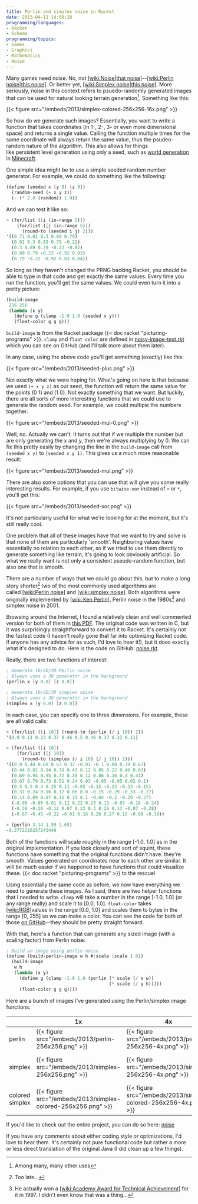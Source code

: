 ```yaml
---
title: Perlin and simplex noise in Racket
date: 2013-04-11 14:00:28
programming/languages:
- Racket
- Scheme
programming/topics:
- Games
- Graphics
- Mathematics
- Noise
---
```

Many games need noise. No, not [[wiki:Noise|that noise]]()--[[wiki:Perlin noise|this noise]](). Or better yet, [[wiki:Simplex noise|this noise]](). More seriously, noise in this context refers to psuedo-randomly generated images that can be used for natural looking terrain generation[^1]. Something like this:

{{< figure src="/embeds/2013/simplex-colored-256x256-16x.png" >}}

<!--more-->

So how do we generate such images? Essentially, you want to write a function that takes coordinates (in 1-, 2-, 3- or even more dimensional space) and returns a single value. Calling the function multiple times for the same coordinate will always return the same value, thus the psudeo-random nature of the algorithm. This also allows for things like persistent level generation using only a seed, such as <a title="Minecraft Wiki: Seed (level generation)" href="http://www.minecraftwiki.net/wiki/World_Generation_Seeds">world generation</a> in <a title="Minecraft" href="https://minecraft.net/">Minecraft</a>.

One simple idea might be to use a simple seeded random number generator. For example, we could do something like the following:

```scheme
(define (seeded x [y 0] [z 0])
  (random-seed (+ x y z))
  (- (* 2.0 (random)) 1.0))
```

And we can test it like so:

```scheme
> (for/list ([i (in-range 5)])
    (for/list ([j (in-range 5)])
      (round-to (seeded i j) 2)))
'((0.71 0.01 0.3 0.89 0.79)
  (0.01 0.3 0.89 0.79 -0.22)
  (0.3 0.89 0.79 -0.22 -0.92)
  (0.89 0.79 -0.22 -0.92 0.83)
  (0.79 -0.22 -0.92 0.83 0.64))
```

So long as they haven't changed the PRNG backing Racket, you should be able to type in that code and get exactly the same values. Every time you run the function, you'll get the same values. We could even turn it into a pretty picture:

```scheme
(build-image
 256 256
 (lambda (x y)
   (define g (clamp -1.0 1.0 (seeded x y)))
   (float-color g g g)))
```

`build-image` is from the Racket package {{< doc racket "picturing-programs" >}}. `clamp` and `float-color` are defined in <a title="noisy-image-test.rkt" href="https://github.com/jpverkamp/noise/blob/master/noisy-image-test.rkt">noisy-image-test.rkt</a> which you can see on GitHub (and I'll talk more about them later).

In any case, using the above code you'll get something (exactly) like this:

{{< figure src="/embeds/2013/seeded-plus.png" >}}

Not exactly what we were hoping for. What's going on here is that because we used `(+ x y z)` as our seed, the function will return the same value for the points (0 1) and (1 0). Not exactly something that we want. But luckily, there are all sorts of more interesting functions that we could use to generate the random seed. For example, we could multiple the numbers together.

{{< figure src="/embeds/2013/seeded-mul-0.png" >}}

Well, no. Actually we can't. It turns out that if we multiple the number but are only generating the x and y, then we're always multiplying by 0. We can fix this pretty easily by changing the line in the `build-image` call from `(seeded x y)` to `(seeded x y 1)`. This gives us a much more reasonable result:

{{< figure src="/embeds/2013/seeded-mul.png" >}}

There are also some options that you can use that will give you some really interesting results. For example, if you use `bitwise-xor` instead of `+` or `*`, you'll get this:

{{< figure src="/embeds/2013/seeded-xor.png" >}}

It's not particularly useful for what we're looking for at the moment, but it's still really cool.

One problem that all of these images have that we want to try and solve is that none of them are particularly 'smooth'. Neighboring values have essentially no relation to each other, so if we tried to use them directly to generate something like terrain, it's going to look obviously artificial. So what we really want is not only a consistent pseudo-random function, but also one that is smooth.

There are a number of ways that we could go about this, but to make a long story shorter[^2] two of the most commonly used algorithms are called [[wiki:Perlin noise]]() and [[wiki:simplex noise]](). Both algorithms were originally implemented by [[wiki:Ken Perlin]](), Perlin noise in the 1980s[^3] and simplex noise in 2001.

Browsing around the Internet, I found a relatively clean and well commented version for both of them in <a title="PDF describing Perlin and simplex noise" href="http://webstaff.itn.liu.se/~stegu/simplexnoise/simplexnoise.pdf">this PDF</a>. The original code was written in C, but it was surprisingly straightforward to convert it to Racket. It's certainly not the fastest code (I haven't really gone that far into optimizing Racket code. If anyone has any advice for as such, I'd love to hear it!), but it does exactly what it's designed to do. Here is the code on GitHub: <a title="noise source on GitHub" href="https://github.com/jpverkamp/noise/blob/master/noise.rkt">noise.rkt</a>.

Really, there are two functions of interest:

```scheme
; Generate 1D/2D/3D Perlin noise
; Always uses a 3D generator in the background
(perlin x [y 0.0] [z 0.0])

; Generate 1D/2D/3D simplex noise
; Always uses a 3D generator in the background
(simplex x [y 0.0] [z 0.0])
```

In each case, you can specify one to three dimensions. For example, these are all valid calls:

```scheme
> (for/list ([i 10]) (round-to (perlin (/ i 10)) 2))
'(0.0 0.11 0.23 0.37 0.46 0.5 0.46 0.37 0.23 0.11)

> (for/list ([i 10]) 
    (for/list ([j 10])
      (round-to (simplex (/ i 10) (/ j 10)) 2)))
'((0.0 0.44 0.68 0.63 0.32 -0.01 -0.1 0.08 0.39 0.67)
  (0.44 0.81 0.94 0.78 0.43 0.12 0.05 0.22 0.46 0.63)
  (0.69 0.94 0.95 0.72 0.38 0.12 0.06 0.16 0.3 0.41)
  (0.67 0.79 0.73 0.51 0.24 0.03 -0.05 -0.05 0.02 0.1)
  (0.5 0.5 0.4 0.25 0.11 -0.02 -0.15 -0.23 -0.23 -0.15)
  (0.31 0.24 0.16 0.12 0.08 0.0 -0.15 -0.29 -0.33 -0.27)
  (0.14 0.09 0.07 0.11 0.15 0.1 -0.04 -0.2 -0.29 -0.27)
  (-0.08 -0.05 0.01 0.12 0.22 0.23 0.13 -0.03 -0.16 -0.24)
  (-0.39 -0.26 -0.11 0.07 0.23 0.3 0.26 0.13 -0.07 -0.28)
  (-0.67 -0.45 -0.22 -0.01 0.16 0.26 0.27 0.15 -0.09 -0.39))

> (perlin 3.14 1.59 2.65)
-0.3772216257243449
```

Both of the functions will scale roughly in the range [-1.0, 1.0] as in the original implementation. If you look closely and sort of squint, these functions have something that the original functions didn't have: they're smooth. Values generated on coordinates near to each other are similar. It will be much easier if we happened to have functions that could visualize these. {{< doc racket "picturing-programs" >}} to the rescue!

Using essentially the same code as before, we now have everything we need to generate these images. As I said, there are two helper functions that I needed to write. `clamp` will take a number in the range [-1.0, 1.0] (or any range really) and scale it to [0.0, 1.0]. `float-color` takes [[wiki:RGB]]()values in the range [0.0, 1.0] and scales them to bytes in the range [0, 255] so we can make a color. You can see the code for both of those <a title="noisy-image-test.rkt" href="https://github.com/jpverkamp/noise/blob/master/noisy-image-test.rkt">on GitHub</a>--they should be pretty straight forward.

With that, here's a function that can generate any sized image (with a scaling factor) from Perlin noise:

```scheme
; Build an image using perlin noise
(define (build-perlin-image w h #:scale [scale 1.0])
  (build-image 
   w h
   (lambda (x y)
     (define g (clamp -1.0 1.0 (perlin (* scale (/ x w))
                                       (* scale (/ y h)))))
     (float-color g g g))))
```

Here are a bunch of images I've generated using the Perlin/simplex image functions:


|                 |                 1x                  |                   4x                   |                 |                                     |                                        |
|-----------------|-------------------------------------|----------------------------------------|-----------------|-------------------------------------|----------------------------------------|
|     perlin      |     {{< figure src="/embeds/2013/perlin-256x256.png" >}}      |     {{< figure src="/embeds/2013/perlin-256x256-4x.png" >}}      |                 |                                     |                                        |
|     simplex     |     {{< figure src="/embeds/2013/simplex-256x256.png" >}}     |     {{< figure src="/embeds/2013/simplex-256x256-4x.png" >}}     | colored simplex | {{< figure src="/embeds/2013/simplex-colored-256x256.png" >}} | {{< figure src="/embeds/2013/simplex-colored-256x256-4x.png" >}} |
| colored simplex | {{< figure src="/embeds/2013/simplex-colored-256x256.png" >}} | {{< figure src="/embeds/2013/simplex-colored-256x256-4x.png" >}} |                 |                                     |                                        |


If you'd like to check out the entire project, you can do so here:
<a href="https://github.com/jpverkamp/noise" title="noise on GitHub">noise</a>

If you have any comments about either coding style or optimizations, I'd love to hear them. It's certainly not pure functional code but rather a more or less direct translation of the original Java (I did clean up a few things).

[^1]: Among many, many other uses
[^2]: Too late...
[^3]: He actually won a [[wiki:Academy Award for Technical Achievement]]() for it in 1997. I didn't even know that was a thing...